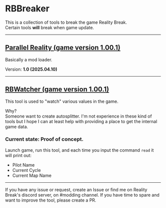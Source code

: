 # RBBreaker
This is a collection of tools to break the game Reality Break.  
Certain tools **will** break when game update.

-----

## [Parallel Reality (game version 1.00.1)](ParallelReality)
Basically a mod loader.

Version: **1.0 (2025.04.10)**

-----

## [RBWatcher (game version 1.00.1)](RBWatcher)
This tool is used to "watch" various values in the game.  

Why?  
Someone want to create autosplitter.
I'm not experience in these kind of tools but I hope I can at least help with providing a place to get the internal game data.

### Current state: Proof of concept.

Launch game, run this tool, and each time you input the command `read` it will print out:
- Pilot Name
- Current Cycle
- Current Map Name

-----

If you have any issue or request, create an Issue or find me on Reality Break's discord server, on #modding channel.
If you have time to spare and want to improve the tool, please create a PR.
